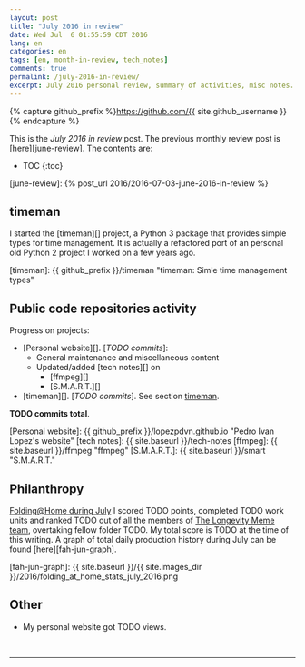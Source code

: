 ```yaml
---
layout: post
title: "July 2016 in review"
date: Wed Jul  6 01:55:59 CDT 2016
lang: en
categories: en
tags: [en, month-in-review, tech_notes]
comments: true
permalink: /july-2016-in-review/
excerpt: July 2016 personal review, summary of activities, misc notes...
---
```


{% capture github_prefix %}https://github.com/{{ site.github_username }}{% endcapture %}

This is the *July 2016 in review* post. The previous monthly review post is
[here][june-review].  The contents are:

* TOC
{:toc}

[june-review]: {% post_url 2016/2016-07-03-june-2016-in-review %}

## timeman #############################################################

I started the [timeman][] project, a Python 3 package that provides simple
types for time management. It is actually a refactored port of an personal old
Python 2 project I worked on a few years ago.

[timeman]: {{ github_prefix }}/timeman "timeman: Simle time management types"

## Public code repositories activity ###################################

Progress on projects:

- [Personal website][]. [*TODO commits*]:
  - General maintenance and miscellaneous content
  - Updated/added [tech notes][] on
    - [ffmpeg][]
    - [S.M.A.R.T.][]
- [timeman][]. [*TODO commits*]. See section [timeman](#timeman).

**TODO commits total**.

[Personal website]: {{ github_prefix }}/lopezpdvn.github.io "Pedro Ivan Lopez's website"
[tech notes]: {{ site.baseurl }}/tech-notes
[ffmpeg]: {{ site.baseurl }}/ffmpeg "ffmpeg"
[S.M.A.R.T.]: {{ site.baseurl }}/smart "S.M.A.R.T."

## Philanthropy #######################################################

[Folding@Home during July][fah-stats] I scored TODO points, completed TODO work
units and ranked TODO out of all the members of [The Longevity Meme team][],
overtaking fellow folder TODO. My total score is TODO at the time of this
writing.  A graph of total daily production history during July can be found
[here][fah-jun-graph].

[fah-stats]: http://folding.extremeoverclocking.com/user_summary.php?s=&u=648628 "dreilopz - User Summary - EXTREME Overclocking Folding @ Home Stats"
[The Longevity Meme team]: http://folding.extremeoverclocking.com/user_list.php?s=&t=32461 "The Longevity Meme Individual Users List"
[fah-jun-graph]: {{ site.baseurl }}/{{ site.images_dir }}/2016/folding_at_home_stats_july_2016.png

## Other ###############################################################

- My personal website got TODO views.

<br/>

---
